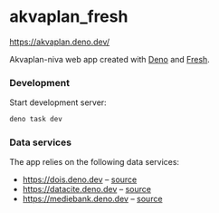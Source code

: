 # akvaplan_fresh

https://akvaplan.deno.dev/

Akvaplan-niva web app created with [Deno](https://deno.land) and
[Fresh](https://fresh.deno.dev/).

### Development

Start development server:

```sh
deno task dev
```

### Data services

The app relies on the following data services:

- https://dois.deno.dev – [source](https://github.com/akvaplan-niva/dois)
- https://datacite.deno.dev –
  [source](https://github.com/akvaplan-niva/datacite)
- https://mediebank.deno.dev –
  [source](https://github.com/akvaplan-niva/ntb_mediebank)
